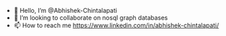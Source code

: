 - 👋 Hello, I’m @Abhishek-Chintalapati
- 💞️ I’m looking to collaborate on nosql graph databases 
- 📫 How to reach me https://www.linkedin.com/in/abhishek-chintalapati/ 

<!---
Abhishek-Chintalapati/Abhishek-Chintalapati is a ✨ special ✨ repository because its `README.md` (this file) appears on your GitHub profile.
You can click the Preview link to take a look at your changes.
--->
